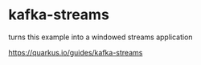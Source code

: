 # kafka-streams

turns this example into a windowed streams application

https://quarkus.io/guides/kafka-streams
